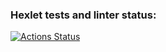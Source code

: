 ### Hexlet tests and linter status:
[![Actions Status](https://github.com/Karma7869/java-project-61/actions/workflows/hexlet-check.yml/badge.svg)](https://github.com/Karma7869/java-project-61/actions)